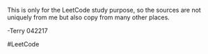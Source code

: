 This is only for the LeetCode study purpose, so the sources are not uniquely from me but also copy from many other places.

-Terry 042217


#LeetCode
